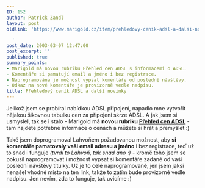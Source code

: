 ```yaml
---
ID: 152
author: Patrick Zandl
layout: post
oldlink: 'https://www.marigold.cz/item/prehledovy-cenik-adsl-a-dalsi-novinky

  '
post_date: 2003-03-07 12:47:00
post_excerpt: ''
published: true
summary_points:
- Marigold má novou rubriku Přehled cen ADSL s informacemi o ADSL.
- Komentáře si pamatují email a jméno i bez registrace.
- Naprogramována je možnost vypsat komentáře od poslední návštěvy.
- Odkaz na nové komentáře je provizorně vedle nadpisu.
title: Přehledový ceník ADSL a další novinky
---
```


<p>
Jelikož jsem se probíral nabídkou ADSL připojení, napadlo mne vytvořit nějakou šikovnou tabulku cen za připojení skrze ADSL. A jak jsem si usmyslel, tak se i stalo - Marigold má <STRONG>novou rubriku </STRONG><A href="/adsl"><STRONG>Přehled cen ADSL</STRONG></A> - tam najdete potřebné informace o cenách a můžete si hrát a přemýšlet :)</p>

<p>
Také jsem doprogramoval Lahvoňem požadovanou možnost, aby <STRONG>si komentáře pamatovaly vaši email adresu a jméno</STRONG> i bez registrace, teď už to snad i funguje <EM>(tvrdí to Lahvoň, tak snad ano :)</EM> - kromě toho jsem se pokusil naprogramovat i možnost vypsat si komentáře zadané od vaší poslední návštěvy titulky. Už je to celé naprogramované, jen jsem jaksi nenašel vhodné místo na ten link, takže to zatím bude provizorně vedle nadpisu. Jen nevím, zda to funguje, tak uvidíme :)</p>